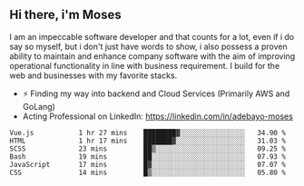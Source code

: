 ## Hi there, i'm Moses

I am an impeccable software developer and that counts for a lot, even if i do say so myself, but i don't just have words to show, i also possess a proven ability to maintain and enhance company software with the aim of improving operational functionality in line with business requirement. I build for the web and businesses with my favorite stacks.
- ⚡ Finding my way into backend and Cloud Services (Primarily AWS and GoLang)
- Acting Professional on LinkedIn: https://linkedin.com/in/adebayo-moses

<!--START_SECTION:waka-->

```text
Vue.js           1 hr 27 mins    ████████▓░░░░░░░░░░░░░░░░   34.90 %
HTML             1 hr 17 mins    ███████▓░░░░░░░░░░░░░░░░░   31.03 %
SCSS             23 mins         ██▒░░░░░░░░░░░░░░░░░░░░░░   09.25 %
Bash             19 mins         ██░░░░░░░░░░░░░░░░░░░░░░░   07.93 %
JavaScript       17 mins         █▓░░░░░░░░░░░░░░░░░░░░░░░   07.07 %
CSS              14 mins         █▒░░░░░░░░░░░░░░░░░░░░░░░   05.80 %
```

<!--END_SECTION:waka-->
